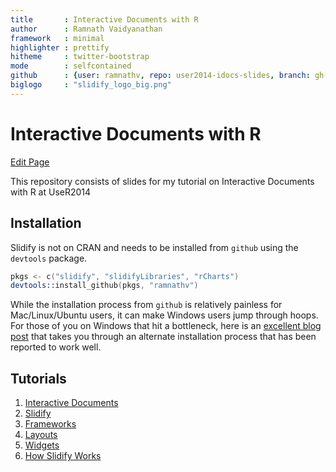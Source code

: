 ```yaml
---
title       : Interactive Documents with R
author      : Ramnath Vaidyanathan
framework   : minimal
highlighter : prettify
hitheme     : twitter-bootstrap
mode        : selfcontained
github      : {user: ramnathv, repo: user2014-idocs-slides, branch: gh-pages}
biglogo     : "slidify_logo_big.png"
---
```


# Interactive Documents with R

<a href="http://prose.io/#{{site.github.user}}/{{site.github.repo}}/edit/gh-pages/index.Rmd" class="button icon edit">Edit Page</a>



This repository consists of slides for my tutorial on Interactive Documents with R at UseR2014

## Installation

Slidify is not on CRAN and needs to be installed from `github` using the `devtools` package.

```S
pkgs <- c("slidify", "slidifyLibraries", "rCharts")
devtools::install_github(pkgs, "ramnathv")
```

While the installation process from `github` is relatively painless for Mac/Linux/Ubuntu users, it can make Windows users jump through hoops. For those of you on Windows that hit a bottleneck, here is an [excellent blog post](http://thiagosilva.wordpress.com/2013/02/17/installing-slidify-on-a-windows-machine/) that takes you through an alternate installation process that has been reported to work well.

## Tutorials

1. [Interactive Documents](tutorials/00)
1. [Slidify](tutorials/01)
2. [Frameworks](tutorials/02)
3. [Layouts](tutorials/03)
4. [Widgets](tutorials/04)
5. [How Slidify Works](tutorials/05)

<style>ol.linenums {margin-left: -5px;}</style>

<!-- rmarkdown v1 -->
